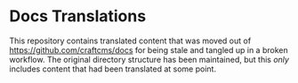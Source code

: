 # Docs Translations

This repository contains translated content that was moved out of https://github.com/craftcms/docs for being stale and tangled up in a broken workflow. The original directory structure has been maintained, but this _only_ includes content that had been translated at some point.